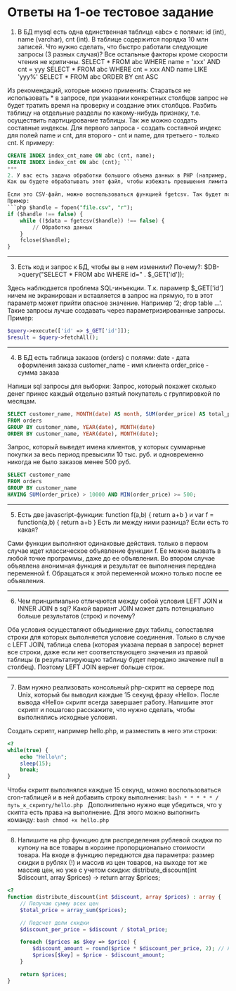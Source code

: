 # Ответы на 1-ое тестовое задание
1. В БД mysql  есть одна единственная таблица «abc» с полями: id (int), name (varchar), cnt (int). 
В таблице содержится порядка 10 млн записей. Что нужно сделать, что быстро работали следующие запросы (3 разных случая)? 
Все остальные факторы кроме скорости чтения не критичны.
SELECT * FROM abc WHERE name = 'xxx' AND cnt = yyy
SELECT * FROM abc WHERE cnt = xxx AND name LIKE 'yyy%'
SELECT * FROM abc ORDER BY cnt ASC

Из рекомендаций, которые можно применить:
Стараться не использовать * в запросе, при указании конкретных столбцов запрос не будет тратить время на проверку и создание этих столбцов.
Разбить таблицу на отдельные разделы по какому-нибудь признаку, т.е. осуществить партицирование таблицы.
Так же можно создать составные индексы. Для первого запроса - создать составной индекс для полей name и cnt, для второго - cnt и name, для третьего - только cnt.
К примеру:
```sql CREATE INDEX index_name_cnt ON abc (name, cnt);
CREATE INDEX index_cnt_name ON abc (cnt, name);
CREATE INDEX index_cnt ON abc (cnt); ```
***
2. У вас есть задача обработки большого объема данных в PHP (например, парсинг CSV-файлов объемом в несколько гигабайт). 
Как вы будете обрабатывать этот файл, чтобы избежать превышения лимита памяти, и какие функции PHP и подходы для этого ,eltnt использовать?

Если это CSV-файл, можно воспользоваться функцией fgetcsv. Так будет постепенно считываться каждая строка файла, а не весь файл сразу.
Пример:
```php $handle = fopen("file.csv", "r");
if ($handle !== false) {
    while (($data = fgetcsv($handle)) !== false) {
        // Обработка данных
    }
    fclose($handle);
}
```
***
3. Есть код и запрос к БД, чтобы вы в нем изменили? Почему?:
$DB->query("SELECT * FROM abc WHERE id=" . $_GET['id']);

Здесь наблюдается проблема SQL-инъекции. Т.к. параметр $_GET['id'] ничем не экранирован и вставляется в запрос на прямую, то в этот параметр может прийти опасное значение.
Например '2; drop table ...'. Такие запросы лучше создавать через параметризированные запросы. Пример:
```php $query = $DB->prepare("SELECT * FROM abc WHERE id = :id");
$query->execute(['id' => $_GET['id']]);
$result = $query->fetchAll();
```
***
4. В БД есть таблица заказов (orders) с полями:
date - дата оформления заказа
customer_name - имя клиента
order_price - сумма заказа

Напиши sql запросы для выборки:
Запрос, который покажет сколько денег принес каждый отдельно взятый покупатель с группировкой по месяцам.
```sql
SELECT customer_name, MONTH(date) AS month, SUM(order_price) AS total_price
FROM orders
GROUP BY customer_name, YEAR(date), MONTH(date)
ORDER BY customer_name, YEAR(date), MONTH(date);
```
Запрос, который выведет  имена клиентов, у которых суммарные покупки за весь период превысили 10 тыс. руб. и одновременно никогда не было заказов менее 500 руб.
```sql
SELECT customer_name
FROM orders
GROUP BY customer_name
HAVING SUM(order_price) > 10000 AND MIN(order_price) >= 500;
```
***
5. Есть две javascript-функции:
function f(a,b) { return a+b }
и
var f = function(a,b) { return a+b }
Есть ли между ними разница? Если есть то какая?

Сами функции выполняют одинаковые действия. только в первом случае идет классическое объявление функции f. Ее можно вызвать в любой точке программы, даже до ее объявления.
Во втором случае объявлена анонимная функция и результат ее выполнения передана переменной f. Обращаться к этой переменной можно только после ее объявления.
***
6. Чем принципиально отличаются между собой условия LEFT JOIN и INNER JOIN в sql? Какой вариант JOIN может дать потенциально больше результатов (строк) и почему?

Оба условия осуществляют объединение двух табилц, сопоставляя строки для которых выполняется условие соединения. Только в случае с LEFT JOIN, таблица слева
(которая указана первая в запросе) вернет все строки, даже если нет соответствующего значения из правой таблицы (в результатирующую таблицу будет передано значение null в столбец).
Поэтому LEFT JOIN вернет больше строк.
***
7. Вам нужно реализовать консольный php-скрипт на сервере под Unix, который бы выводил каждые 15 секунд фразу «Hello». После вывода «Hello» скрипт всегда завершает работу. 
Напишите этот скрипт и пошагово расскажите, что нужно сделать, чтобы выполнялись исходные условия.

Создать скрипт, например hello.php, и разместить в него эти строки:
```php
<?
while(true) {
    echo "Hello\n";
    sleep(15);
    break;
}
```
Чтобы скрипт выполнялся каждые 15 секунд, можно воспользоваться cron-таблицей и в ней добавить строку выполнения:
```bash * * * * * /путь_к_скрипту/hello.php ```
Дополнительно нужно еще убедиться, что у скипта есть права на выполнение. Для этого можно выполнить команду:
```bash chmod +x hello.php ```
***
8. Напишите на php функцию для распределения рублевой скидки по купону на все товары в корзине пропорционально стоимости товара. 
На входе в функцию передаются два параметра: размер скидки в рублях (!) и массив из цен товаров, на выходе тот же массив цен, 
но уже с учетом скидки: distribute_discount(int $discount, array $prices) → return array $prices;
```php
<?
function distribute_discount(int $discount, array $prices) : array {
    // Получаю сумму всех цен
    $total_price = array_sum($prices);

    // Подсчет доли скидки
    $discount_per_price = $discount / $total_price;

    foreach ($prices as $key => $price) {
        $discount_amount = round($price * $discount_per_price, 2); // Лучше еще округленить до двух знаков после запятой
        $prices[$key] = $price - $discount_amount;
    }

    return $prices;
}
```
